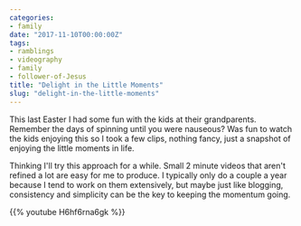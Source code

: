 ```yaml
---
categories:
- family
date: "2017-11-10T00:00:00Z"
tags:
- ramblings
- videography
- family
- follower-of-Jesus
title: "Delight in the Little Moments"
slug: "delight-in-the-little-moments"
---
```


This last Easter I had some fun with the kids at their grandparents. Remember the days of spinning until you were nauseous? Was fun to watch the kids enjoying this so I took a few clips, nothing fancy, just a snapshot of enjoying the little moments in life.

Thinking I'll try this approach for a while. Small 2 minute videos that aren't refined a lot are easy for me to produce. I typically only do a couple a year because I tend to work on them extensively, but maybe just like blogging, consistency and simplicity can be the key to keeping the momentum going.

{{% youtube H6hf6rna6gk %}}